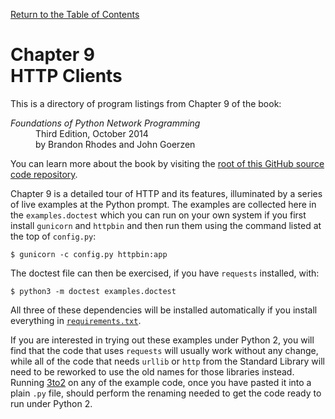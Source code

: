 [Return to the Table of Contents](https://github.com/brandon-rhodes/fopnp#readme)

# Chapter 9<br>HTTP Clients

This is a directory of program listings from Chapter 9 of the book:

<dl>
<dt><i>Foundations of Python Network Programming</i></dt>
<dd>
Third Edition, October 2014<br>
by Brandon Rhodes and John Goerzen
</dd>
</dl>

You can learn more about the book by visiting the
[root of this GitHub source code repository](https://github.com/brandon-rhodes/fopnp#readme).

Chapter 9 is a detailed tour of HTTP and its features, illuminated by a
series of live examples at the Python prompt.  The examples are
collected here in the `examples.doctest` which you can run on your own
system if you first install `gunicorn` and `httpbin` and then run them
using the command listed at the top of `config.py`:

    $ gunicorn -c config.py httpbin:app

The doctest file can then be exercised, if you have `requests`
installed, with:

    $ python3 -m doctest examples.doctest

All three of these dependencies will be installed automatically if you
install everything in [`requirements.txt`](https://github.com/brandon-rhodes/fopnp/blob/m/py3/requirements.txt).

If you are interested in trying out these examples under Python 2, you
will find that the code that uses `requests` will usually work without
any change, while all of the code that needs `urllib` or `http` from the
Standard Library will need to be reworked to use the old names for those
libraries instead.  Running [3to2](https://pypi.python.org/pypi/3to2) on
any of the example code, once you have pasted it into a plain `.py`
file, should perform the renaming needed to get the code ready to run
under Python 2.
